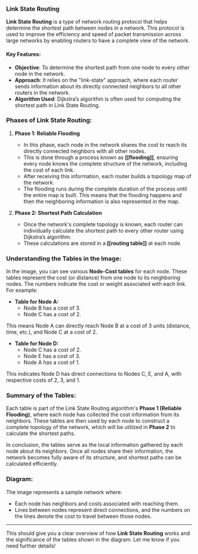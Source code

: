 ### Link State Routing

**Link State Routing** is a type of network routing protocol that helps determine the shortest path between nodes in a network. This protocol is used to improve the efficiency and speed of packet transmission across large networks by enabling routers to have a complete view of the network.

#### Key Features:

- **Objective**: To determine the shortest path from one node to every other node in the network.
- **Approach**: It relies on the "link-state" approach, where each router sends information about its directly connected neighbors to all other routers in the network.
- **Algorithm Used**: Dijkstra’s algorithm is often used for computing the shortest path in Link State Routing.

### Phases of Link State Routing:

1. **Phase 1: Reliable Flooding**
   - In this phase, each node in the network shares the cost to reach its directly connected neighbors with all other nodes.
   - This is done through a process known as **[[flooding]]**, ensuring every node knows the complete structure of the network, including the cost of each link.
   - After receiving this information, each router builds a topology map of the network.
   - The flooding runs during the complete duration of the process until the entire map is built. This means that the flooding happens and then the neighboring information is also represented in the map.

2. **Phase 2: Shortest Path Calculation**
   - Once the network's complete topology is known, each router can individually calculate the shortest path to every other router using Dijkstra’s algorithm.
   - These calculations are stored in a **[[routing table]]** at each node.

### Understanding the Tables in the Image:
In the image, you can see various **Node-Cost tables** for each node. These tables represent the cost (or distance) from one node to its neighboring nodes. The numbers indicate the cost or weight associated with each link. For example:

- **Table for Node A:**
  - Node B has a cost of 3.
  - Node C has a cost of 2.

This means Node A can directly reach Node B at a cost of 3 units (distance, time, etc.), and Node C at a cost of 2.

- **Table for Node D:**
  - Node C has a cost of 2.
  - Node E has a cost of 3.
  - Node A has a cost of 1.

This indicates Node D has direct connections to Nodes C, E, and A, with respective costs of 2, 3, and 1.

### Summary of the Tables:
Each table is part of the Link State Routing algorithm's **Phase 1 (Reliable Flooding)**, where each node has collected the cost information from its neighbors. These tables are then used by each node to construct a complete topology of the network, which will be utilized in **Phase 2** to calculate the shortest paths.

In conclusion, the tables serve as the local information gathered by each node about its neighbors. Once all nodes share their information, the network becomes fully aware of its structure, and shortest paths can be calculated efficiently.

### Diagram:

The image represents a sample network where:
- Each node has neighbors and costs associated with reaching them.
- Lines between nodes represent direct connections, and the numbers on the lines denote the cost to travel between those nodes.

---

This should give you a clear overview of how **Link State Routing** works and the significance of the tables shown in the diagram. Let me know if you need further details!